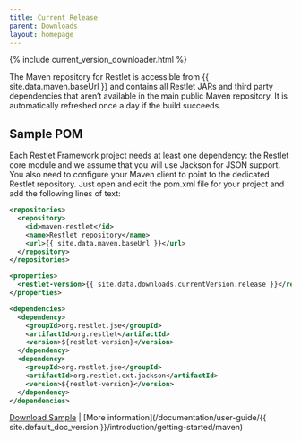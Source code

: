 ```yaml
---
title: Current Release
parent: Downloads
layout: homepage
---
```


{% include current_version_downloader.html %}


The Maven repository for Restlet is accessible from {{ site.data.maven.baseUrl }} and contains all Restlet JARs and third party dependencies that aren’t available in the main public Maven repository. It is automatically refreshed once a day if the build succeeds.

## Sample POM
Each Restlet Framework project needs at least one dependency: the Restlet core module and we assume that you will use Jackson for JSON support. You also need to configure your Maven client to point to the dedicated Restlet repository. Just open and edit the pom.xml file for your project and add the following lines of text:

```xml
<repositories>
  <repository>
    <id>maven-restlet</id>
    <name>Restlet repository</name>
    <url>{{ site.data.maven.baseUrl }}</url>
  </repository>
</repositories>

<properties>
  <restlet-version>{{ site.data.downloads.currentVersion.release }}</restlet-version>
</properties>

<dependencies>
  <dependency>
    <groupId>org.restlet.jse</groupId>
    <artifactId>org.restlet</artifactId>
    <version>${restlet-version}</version>
  </dependency>
  <dependency>
    <groupId>org.restlet.jse</groupId>
    <artifactId>org.restlet.ext.jackson</artifactId>
    <version>${restlet-version}</version>
  </dependency>
</dependencies>
```

[Download Sample](/downloads/current/pom.xml) |
[More information](/documentation/user-guide/{{ site.default_doc_version }}/introduction/getting-started/maven)
